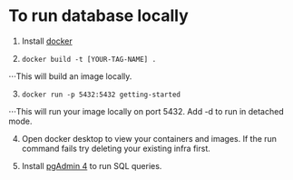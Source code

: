 # To run database locally

1. Install [docker](https://docs.docker.com/get-docker/)

2. `docker build -t [YOUR-TAG-NAME] .`

⋅⋅⋅This will build an image locally.

3. `docker run -p 5432:5432 getting-started`

⋅⋅⋅This will run your image locally on port 5432. Add -d to run in detached mode.

4. Open docker desktop to view your containers and images. If the run command fails try deleting your existing infra first.

5. Install [pgAdmin 4](https://www.pgadmin.org/download/) to run SQL queries.
